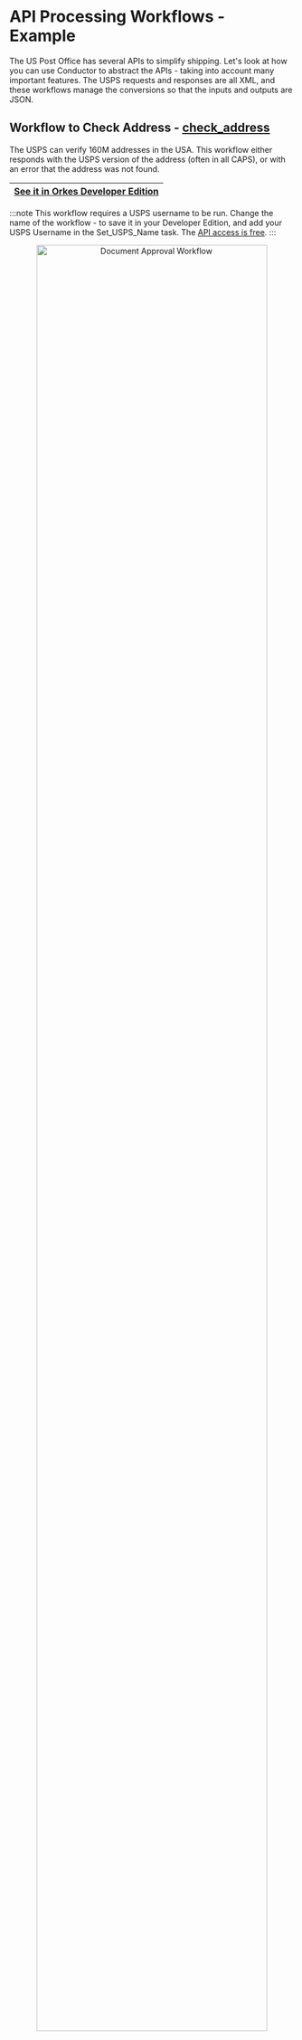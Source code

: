 
# API Processing Workflows - Example

The US Post Office has several APIs to simplify shipping. Let's look at how you can use Conductor to abstract the APIs - taking into account many important features. The USPS requests and responses are all XML, and these workflows manage the conversions so that the inputs and outputs are JSON.

## Workflow to Check Address - [check_address](https://github.com/conductor-sdk/conductor-examples/blob/main/US_post_office/check_address.json)

The USPS can verify 160M addresses in the USA.  This workflow either responds with the USPS version of the address (often in all CAPS), or with an error that the address was not found.


| [See it in Orkes Developer Edition](https://developer.orkescloud.com/workflowDef/check_address/1) |
|---------------------------------------------------------------------------------| 

:::note
This workflow requires a USPS username to be run.  Change the name of the workflow - to save it in your Developer Edition, and add your USPS Username in the Set_USPS_Name task. The [API access is free](https://www.usps.com/business/web-tools-apis/).
:::

<p align="center"><img src="/content/img/check-address.jpg" alt="Document Approval Workflow" width="90%" height="auto" style={{paddingBottom: 40, paddingTop: 40}} /></p>

Sample input:

 ```json
{
  "street": "100 Winchester Circle",
  "city": "Los Gatos",
  "state": "CA"
}
 ```

## Workflow to Check Postage Rates - [**postage_rate**](https://github.com/conductor-sdk/conductor-examples/blob/main/US_post_office/postage_rate.json)

Given a `toZip` and `fromZip`, and some dimensions of the box (and the shipping type), this workflow will output the price for that shipping type.

| [See it in Orkes Developer Edition](https://developer.orkescloud.com/workflowDef/postage_rate/1) |
|--------------------------------------------------------------------------------| 

:::note
This workflow requires a USPS username to be run.  Change the name of the workflow - to save it in your Developer Edition, and add your USPS Username in the Set_USPS_Name task. The [API access is free](https://www.usps.com/business/web-tools-apis/).
:::

<p align="center"><img src="/content/img/postage-rate.jpg" alt="Document Approval Workflow" width="60%" height="auto" style={{paddingBottom: 40, paddingTop: 40}} /></p>

Sample input:
```json
{
  "service": "priority",
  "zipFrom": "04046",
  "zipTo": "98260",
  "pounds": 20,
  "ounces": 0,
  "container": "variable",
  "width": 12,
  "height": 12,
  "length": 12
}
```

Run this workflow multiple times inside a fork to obtain mailing rates for different services (E.g., compare ground vs. priority vs. express by calling this workflow asynchronously 3 times).